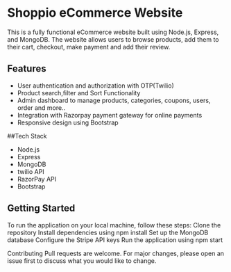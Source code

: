 # Shoppio eCommerce Website
This is a fully functional eCommerce website built using Node.js, Express, and MongoDB. The website allows users to browse products, add them to their cart, checkout, make payment and add their review.

## Features
- User authentication and authorization with OTP(Twilio) <br>
- Product search,filter and Sort Functionality <br>
- Admin dashboard to manage products, categories, coupons, users, order and more.. <br>
- Integration with Razorpay payment gateway for online payments <br>
- Responsive design using Bootstrap <br>

##Tech Stack
- Node.js
- Express
- MongoDB
- twilio API
- RazorPay API
- Bootstrap

## Getting Started
To run the application on your local machine, follow these steps:
Clone the repository
Install dependencies using npm install
Set up the MongoDB database
Configure the Stripe API keys
Run the application using npm start

Contributing
Pull requests are welcome. For major changes, please open an issue first to discuss what you would like to change.

